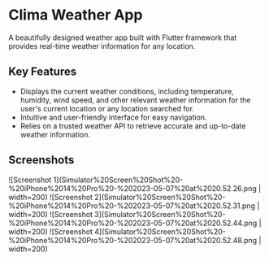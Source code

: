# Clima Weather App

A beautifully designed weather app built with Flutter framework that provides real-time weather information for any location.

## Key Features

- Displays the current weather conditions, including temperature, humidity, wind speed, and other relevant weather information for the user's current location or any location searched for.
- Intuitive and user-friendly interface for easy navigation.
- Relies on a trusted weather API to retrieve accurate and up-to-date weather information.

## Screenshots

![Screenshot 1](Simulator%20Screen%20Shot%20-%20iPhone%2014%20Pro%20-%202023-05-07%20at%2020.52.26.png | width=200)
![Screenshot 2](Simulator%20Screen%20Shot%20-%20iPhone%2014%20Pro%20-%202023-05-07%20at%2020.52.31.png | width=200)
![Screenshot 3](Simulator%20Screen%20Shot%20-%20iPhone%2014%20Pro%20-%202023-05-07%20at%2020.52.44.png | width=200)
![Screenshot 4](Simulator%20Screen%20Shot%20-%20iPhone%2014%20Pro%20-%202023-05-07%20at%2020.52.48.png | width=200)

